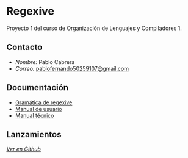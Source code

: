# Regexive
Proyecto 1 del curso de Organización de Lenguajes y Compiladores 1.

## Contacto
- *Nombre:* Pablo Cabrera
- *Correo:* pablofernando50259107@gmail.com

## Documentación
- [Gramática de regexive](grammar.md)
- [Manual de usuario](user.md)
- [Manual técnico](technical.md)

## Lanzamientos
*[Ver en Github](https://github.com/PabloC54/regexive/releases)*

